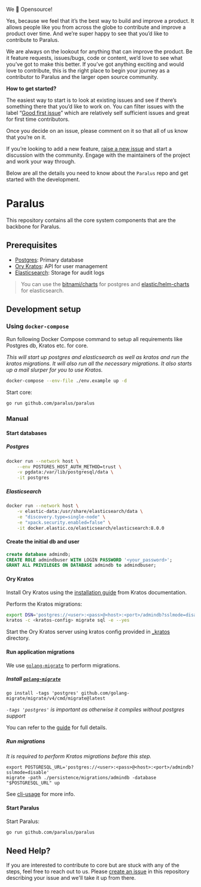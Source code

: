 We 💚 Opensource!

Yes, because we feel that it’s the best way to build and improve a product. It allows people like you from across the globe to contribute and improve a product over time. And we’re super happy to see that you’d like to contribute to Paralus.

We are always on the lookout for anything that can improve the product. Be it feature requests, issues/bugs, code or content, we’d love to see what you’ve got to make this better. If you’ve got anything exciting and would love to contribute, this is the right place to begin your journey as a contributor to Paralus and the larger open source community.

**How to get started?**

The easiest way to start is to look at existing issues and see if there’s something there that you’d like to work on. You can filter issues with the label “[Good first issue](https://github.com/paralus/paralus/issues?q=is%3Aissue+is%3Aopen+label%3A%22good+first+issue%22)” which are relatively self sufficient issues and great for first time contributors.

Once you decide on an issue, please comment on it so that all of us know that you’re on it.

If you’re looking to add a new feature, [raise a new issue](https://github.com/paralus/paralus/issues/new) and start a discussion with the community. Engage with the maintainers of the project and work your way through.

Below are all the details you need to know about the `Paralus` repo and get started with the development.

# Paralus

This repository contains all the core system components that are the backbone for Paralus.

## Prerequisites

- [Postgres](https://github.com/postgres/postgres): Primary database
- [Ory Kratos](https://www.ory.sh/kratos): API for user management
- [Elasticsearch](https://www.elastic.co/elasticsearch/): Storage for audit logs

> You can use the
> [bitnami/charts](https://github.com/bitnami/charts/tree/master/bitnami/postgresql/#installing-the-chart)
> for postgres and
> [elastic/helm-charts](https://github.com/elastic/helm-charts) for
> elasticsearch.

## Development setup

### Using `docker-compose`

Run following Docker Compose command to setup all requirements like
Postgres db, Kratos etc. for core.

_This will start up postgres and elasticsearch as well as kratos and
run the kratos migrations. It will also run all the necessary
migrations. It also starts up a mail slurper for you to use Kratos._

```bash
docker-compose --env-file ./env.example up -d
```

Start core:

```bash
go run github.com/paralus/paralus
```

### Manual

#### Start databases

##### Postgres

```bash
docker run --network host \
    --env POSTGRES_HOST_AUTH_METHOD=trust \
    -v pgdata:/var/lib/postgresql/data \
    -it postgres
```

##### Elasticsearch

```bash
docker run --network host \
    -v elastic-data:/usr/share/elasticsearch/data \
    -e "discovery.type=single-node" \
    -e "xpack.security.enabled=false" \
    -it docker.elastic.co/elasticsearch/elasticsearch:8.0.0
```

#### Create the initial db and user

```sql
create database admindb;
CREATE ROLE admindbuser WITH LOGIN PASSWORD '<your_password>';
GRANT ALL PRIVILEGES ON DATABASE admindb to admindbuser;
```

#### Ory Kratos

Install Ory Kratos using the [installation
guide](https://www.ory.sh/docs/kratos/install) from Kratos
documentation.

Perform the Kratos migrations:

```bash
export DSN='postgres://<user>:<pass>@<host>:<port>/admindb?sslmode=disable'
kratos -c <kratos-config> migrate sql -e --yes
```

Start the Ory Kratos server using kratos config provided in
[_kratos](./_kratos) directory.

#### Run application migrations

We use [`golang-migrate`](https://github.com/golang-migrate/migrate) to perform migrations.

##### Install [`golang-migrate`](https://github.com/golang-migrate/migrate)

```shell
go install -tags 'postgres' github.com/golang-migrate/migrate/v4/cmd/migrate@latest
```

_`-tags 'postgres'` is important as otherwise it compiles without postgres support_

You can refer to the [guide](https://github.com/golang-migrate/migrate/tree/master/cmd/migrate) for full details.

##### Run migrations

_It is required to perform Kratos migrations before this step._

```shell
export POSTGRESQL_URL='postgres://<user>:<pass>@<host>:<port>/admindb?sslmode=disable'
migrate -path ./persistence/migrations/admindb -database "$POSTGRESQL_URL" up
```

See [cli-usage](https://github.com/golang-migrate/migrate#cli-usage) for more info.

#### Start Paralus

Start Paralus:

```bash
go run github.com/paralus/paralus
```

## Need Help?

If you are interested to contribute to core but are stuck with any of the steps, feel free to reach out to us. Please [create an issue](https://github.com/paralus/paralus/issues/new) in this repository describing your issue and we'll take it up from there.

